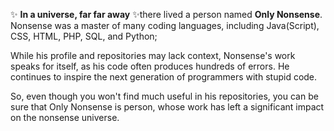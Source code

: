 ✨ **In a universe, far far away** ✨there lived a person named **Only Nonsense**. Nonsense was a master of many coding languages, including Java(Script), CSS, HTML, PHP, SQL, and Python;

While his profile and repositories may lack context, Nonsense's work speaks for itself, as his code often produces hundreds of errors. He continues to inspire the next generation of programmers with stupid code.

So, even though you won't find much useful in his repositories, you can be sure that Only Nonsense is person, whose work has left a significant impact on the nonsense universe.

